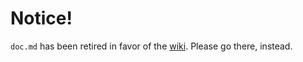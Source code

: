 # Notice!
`doc.md` has been retired in favor of the [wiki](https://github.com/Team-Symphony/Fixed-Minecraft-Community-Management-Issues/wiki). Please go there, instead.

